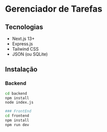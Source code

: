 # Gerenciador de Tarefas

## Tecnologias
- Next.js 13+
- Express.js
- Tailwind CSS
- JSON (ou SQLite)

## Instalação

### Backend
```bash
cd backend
npm install
node index.js

### FrontEnd
cd frontend
npm install
npm run dev